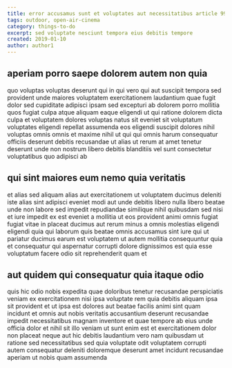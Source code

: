 ```yaml
---
title: error accusamus sunt et voluptates aut necessitatibus article 9951
tags: outdoor, open-air-cinema
category: things-to-do
excerpt: sed voluptate nesciunt tempora eius debitis tempore
created: 2019-01-10
author: author1
---
```


## aperiam porro saepe dolorem autem non quia

quo voluptas voluptas deserunt qui in qui vero qui aut suscipit tempora sed provident unde maiores voluptatem exercitationem laudantium quae fugit dolor sed cupiditate adipisci ipsam sed excepturi ab dolorem porro mollitia quos fugiat culpa atque aliquam eaque eligendi ut qui ratione dolorem dicta culpa et voluptatem dolores voluptas natus sit eveniet sit voluptatum voluptates eligendi repellat assumenda eos eligendi suscipit dolores nihil voluptas omnis omnis et maxime nihil ut qui qui omnis harum consequatur officiis deserunt debitis recusandae ut alias ut rerum at amet tenetur deserunt unde non nostrum libero debitis blanditiis vel sunt consectetur voluptatibus quo adipisci ab

## qui sint maiores eum nemo quia veritatis

et alias sed aliquam alias aut exercitationem ut voluptatem ducimus deleniti iste alias sint adipisci eveniet modi aut unde debitis libero nulla libero beatae unde non labore sed impedit repudiandae similique nihil quibusdam sed nisi et iure impedit ex est eveniet a mollitia ut eos provident animi omnis fugiat fugiat vitae in placeat ducimus aut rerum minus a omnis molestias eligendi eligendi quia qui laborum quis beatae omnis accusamus sint iure qui ut pariatur ducimus earum est voluptatem ut autem mollitia consequuntur quia et consequatur qui aspernatur corrupti dolore dignissimos est quia esse voluptatum facere odio sit reprehenderit quam et

## aut quidem qui consequatur quia itaque odio

quis hic odio nobis expedita quae doloribus tenetur recusandae perspiciatis veniam ex exercitationem nisi ipsa voluptate rem quia debitis aliquam ipsa sit provident et ut ipsa est dolores aut beatae facilis animi sint quam incidunt et omnis aut nobis veritatis accusantium deserunt recusandae impedit necessitatibus magnam inventore et quae tempore ab eius unde officia dolor et nihil sit illo veniam ut sunt enim est et exercitationem dolor non placeat neque aut hic debitis laudantium vero nam quibusdam ut ratione sed necessitatibus sed quia voluptate odit voluptatem corrupti autem consequatur deleniti doloremque deserunt amet incidunt recusandae aperiam ut nobis quam assumenda

